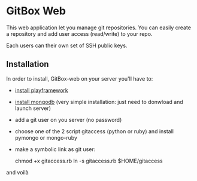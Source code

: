 GitBox Web
==========

This web application let you manage git repositories.
You can easily create a repository and add user access (read/write) to your repo.

Each users can their own set of SSH public keys.

Installation
-------------

In order to install, GitBox-web on your server you'll have to:

* [install playframework](http://www.playframework.org/)
* [install mongodb](http://www.mongodb.org/) (very simple installation: just need to donwload and launch server)
* add a git user on you server (no password)
* choose one of the 2 script gitaccess (python or ruby) and install pymongo or mongo-ruby
* make a symbolic link as git user:

    chmod +x gitaccess.rb
    ln -s gitaccess.rb $HOME/gitaccess
    

and voilà
